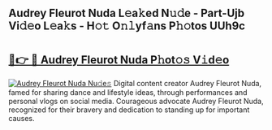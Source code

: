 ## Audrey Fleurot Nuda L𝚎a𝚔ed N𝚞𝚍e - Part-Ujb Vi𝚍𝚎o L𝚎a𝚔s - H𝚘𝚝 O𝚗𝚕yf𝚊ns P𝚑𝚘tos UUh9c

# <h2><a href="http://kfbgu6p.oniu.top/?m=Audrey+Fleurot+Nuda">🔗👉 🔴 Audrey Fleurot Nuda P𝚑ot𝚘𝚜 V𝚒d𝚎o</a></h2>

[![Audrey Fleurot Nuda Nu𝚍e𝚜](https://i.imgur.com/0qMVB7G.gif)](http://kfbgu6p.oniu.top/?m=Audrey+Fleurot+Nuda)
Digital content creator Audrey Fleurot Nuda, famed for sharing dance and lifestyle ideas, through performances and personal vlogs on social media. Courageous advocate Audrey Fleurot Nuda, recognized for their bravery and dedication to standing up for important causes.  
